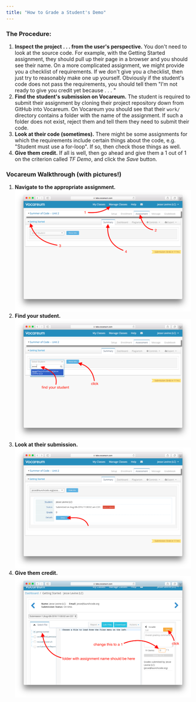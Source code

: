 ```yaml
---
title: "How to Grade a Student's Demo"
---
```


### The Procedure:

1. **Inspect the project . . . from the user's perspective.** You don't need to look at the source code. For example, with the Getting Started assignment, they should pull up their page in a browser and you should see their name. On a more complicated assignment, we might provide you a checklist of requirements. If we don't give you a checklist, then just try to reasonably make one up yourself. Obviously if the student's code does not pass the requirements, you should tell them "I'm not ready to give you credit yet because . . . "
1. **Find the student's submission on Vocareum.** The student is required to submit their assignment by cloning their project repository down from GitHub into Vocareum. On Vocareum you should see that their `work/` directory contains a folder with the name of the assignment. If such a folder does not exist, reject them and tell them they need to submit their code.
1. **Look at their code (sometimes).**  There might be some assignments for which the requirements include certain things about the code, e.g. "Student must use a for-loop". If so, then check those things as well.
1. **Give them credit.** If all is well, then go ahead and give them a 1 out of 1 on the criterion called *TF Demo*, and click the *Save* button.

### Vocareum Walkthrough (with pictures!)

1. **Navigate to the appropriate assignment.**
    ![navigating](./images/navigating.png)
2. **Find your student.**
    ![find-student](./images/find-student.png)
3. **Look at their submission.**
    ![click-view](./images/click-view.png)
4. **Give them credit.**
    ![give-credit](./images/give-credit.png)

